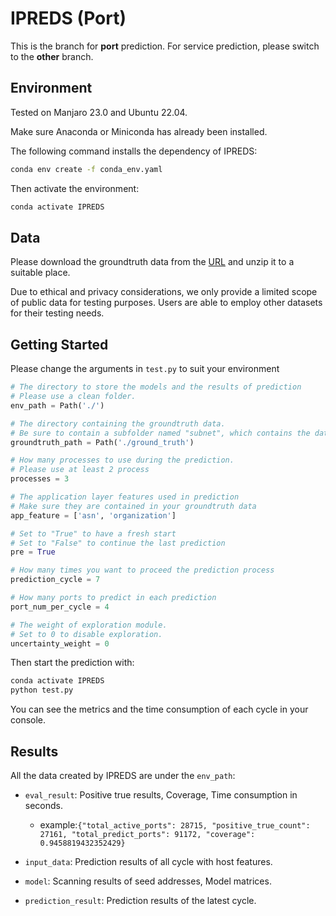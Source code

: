 # IPREDS (Port)

This is the branch for **port** prediction. For service prediction, please switch to the **other** branch.

## Environment

Tested on Manjaro 23.0 and Ubuntu 22.04.

Make sure Anaconda or Miniconda has already been installed.

The following command installs the dependency of IPREDS:

``` bash
conda env create -f conda_env.yaml
```

Then activate the environment:

```bash
conda activate IPREDS
```

## Data

Please download the groundtruth data from the [URL](https://drive.google.com/file/d/1u-HYeHV2cUtbiJcoBkF4o3XDstgHvJD7/view?usp=sharing) and unzip it to a suitable place.

Due to ethical and privacy considerations, we only provide a limited  scope of public data for testing purposes. Users are able to employ other datasets for their testing needs.

## Getting Started

Please change the arguments in `test.py` to suit your environment

```python
# The directory to store the models and the results of prediction
# Please use a clean folder.
env_path = Path('./')

# The directory containing the groundtruth data.
# Be sure to contain a subfolder named "subnet", which contains the data of each subnet.
groundtruth_path = Path('./ground_truth')

# How many processes to use during the prediction. 
# Please use at least 2 process
processes = 3

# The application layer features used in prediction
# Make sure they are contained in your groundtruth data
app_feature = ['asn', 'organization']

# Set to "True" to have a fresh start
# Set to "False" to continue the last prediction
pre = True

# How many times you want to proceed the prediction process
prediction_cycle = 7

# How many ports to predict in each prediction
port_num_per_cycle = 4

# The weight of exploration module.
# Set to 0 to disable exploration.
uncertainty_weight = 0
```

Then start the prediction with:

```bash
conda activate IPREDS
python test.py
```

You can see the metrics and the time consumption of each cycle in your console.

## Results

All the data created by IPREDS are under the `env_path`:

* `eval_result`: Positive true results, Coverage, Time consumption in seconds.
  * example:`{"total_active_ports": 28715, "positive_true_count": 27161, "total_predict_ports": 91172, "coverage": 0.9458819432352429}`

* `input_data`: Prediction results of all cycle with host features.
* `model`: Scanning results of seed addresses, Model matrices.
* `prediction_result`: Prediction results of the latest cycle.





